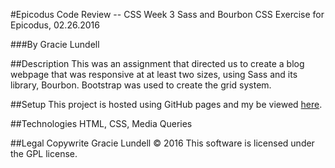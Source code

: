 #Epicodus Code Review -- CSS Week 3
Sass and Bourbon CSS Exercise for Epicodus, 02.26.2016

###By Gracie Lundell

##Description
This was an assignment that directed us to create a blog webpage that was responsive at at least two sizes, using Sass and its library, Bourbon. Bootstrap was used to create the grid system.

##Setup
This project is hosted using GitHub pages and my be viewed [here](http://gracielundell.com/epicodus-css-week-3-code-review/).

##Technologies
HTML, CSS, Media Queries

##Legal
Copywrite Gracie Lundell &copy; 2016 This software is licensed under the GPL license.
